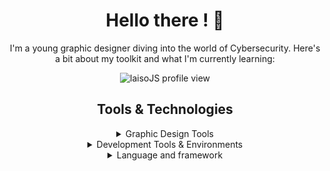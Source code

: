 <div id="header" align="center">
    <h1>Hello there ! 👋</h1>
    <p>
        I'm a young graphic designer diving into the world of Cybersecurity. Here's a bit about my toolkit and what I'm currently learning:
    </p>
    <img src="https://komarev.com/ghpvc/?username=laisoJS&label=Profile%20views&color=25221B&style=flat" alt="laisoJS profile view" width="150"/>
    <h2>Tools & Technologies</h2>
    <details>
        <summary>Graphic Design Tools</summary>
        <a href="https://www.adobe.com/be_fr/products/photoshop.html" target="_blank">
            <img src="https://cdn-icons-png.flaticon.com/512/5968/5968520.png" alt="photoshop" width="35">
        </a>
        <a href="https://www.adobe.com/be_fr/products/illustrator.html" target="_blank">
            <img src="https://cdn-icons-png.flaticon.com/512/5968/5968472.png" alt="illustrator" width="35">
        </a>
        <a href="https://www.figma.com/" target="_blank">
             <img src="https://cdn-icons-png.flaticon.com/512/5968/5968705.png" alt="figma" width="35">
        </a>
    </details>
    <details>
        <summary>Development Tools & Environments</summary>
        <a href="https://code.visualstudio.com/" target="_blank">
            <img src="https://raw.githubusercontent.com/github/explore/bbd48b997e8d0bef63f676eca4da5e1f76487b56/topics/visual-studio-code/visual-studio-code.png" alt="visual studio code" width="35">
        </a>
        <a href="https://www.jetbrains.com/pycharm/" target="_blank">
            <img src="https://upload.wikimedia.org/wikipedia/commons/1/1d/PyCharm_Icon.svg" alt="pycharm" width="35">
        </a>
        <a href="https://www.jetbrains.com/phpstorm/" target="_blank">
            <img src="https://resources.jetbrains.com/storage/logos/web/phpstorm/phpstorm.svg" alt="phpstorm" width="35">
        </a>
        <a href="https://www.jetbrains.com/datagrip/" target="_blank">
            <img src="https://resources.jetbrains.com/storage/logos/web/datagrip/datagrip.svg" alt="datagrip" width="35">
        </a>
        <a href="https://www.wireshark.org/" target="_blank">
            <img src="https://www.wireshark.org/assets/icons/wireshark-fin.png" alt="wireshark" width="35">
        </a>
        <a href="https://github.com/torvalds/linux" target="_blank">
            <img src="https://upload.wikimedia.org/wikipedia/commons/3/35/Tux.svg" alt="linux" width="35">
        </a>
        <a href="https://insomnia.rest/" target="_blank">
            <img src="https://static-00.iconduck.com/assets.00/apps-insomnia-icon-512x512-dse2p0fm.png" alt="insomnia" width="35">
        </a>
        <a href="https://www.virtualbox.org/" target="_blank">
            <img src="https://www.virtualbox.org/favicon.ico" alt="virtualbox" width="35">
        </a>
    </details>
    <details>
        <summary>Language and framework</summary>
        <a href="https://www.javascript.com/" target="_blank">
            <img src="https://raw.githubusercontent.com/github/explore/80688e429a7d4ef2fca1e82350fe8e3517d3494d/topics/javascript/javascript.png" alt="javascript" width="35">
        </a>
        <a href="https://www.expressjs.com" target="_blank">
            <img src="https://imgs.search.brave.com/sRcCEEHJ54hpT4LFZEar7JYNsEfCEB1bhmYwGS6K0qo/rs:fit:560:320:1/g:ce/aHR0cHM6Ly91cGxv/YWQud2lraW1lZGlh/Lm9yZy93aWtpcGVk/aWEvY29tbW9ucy82/LzY0L0V4cHJlc3Nq/cy5wbmc" alt="expressJS" width="35">
        </a>
        <a href="https://python.org/" target="_blank">
            <img src="https://raw.githubusercontent.com/github/explore/80688e429a7d4ef2fca1e82350fe8e3517d3494d/topics/python/python.png" alt="python" width="35">
        </a>
    </details>
</div>
